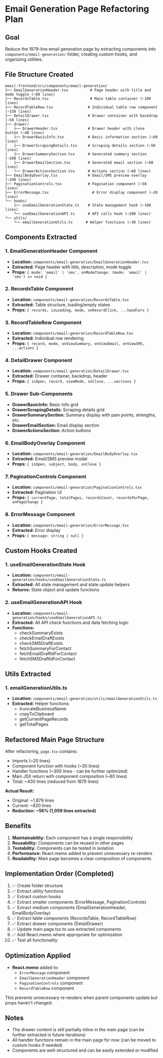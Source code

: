 # Email Generation Page Refactoring Plan

## Goal
Reduce the 1879-line email generation page by extracting components into `components/email-generation/` folder, creating custom hooks, and organizing utilities.

## File Structure Created

```
email-frontend/src/components/email-generation/
├── EmailGenerationHeader.tsx          # Page header with title and mode toggle (~80 lines)
├── RecordsTable.tsx                   # Main table container (~100 lines)
├── RecordTableRow.tsx                # Individual table row component (~150 lines)
├── DetailDrawer.tsx                  # Drawer container with backdrop (~50 lines)
├── drawer/
│   ├── DrawerHeader.tsx              # Drawer header with close button (~40 lines)
│   ├── DrawerBasicInfo.tsx           # Basic information section (~60 lines)
│   ├── DrawerScrapingDetails.tsx     # Scraping details section (~50 lines)
│   ├── DrawerSummarySection.tsx      # Generated summary section (~200 lines)
│   ├── DrawerEmailSection.tsx        # Generated email section (~80 lines)
│   └── DrawerActionsSection.tsx      # Actions section (~60 lines)
├── EmailBodyOverlay.tsx              # Email/SMS preview overlay (~100 lines)
├── PaginationControls.tsx            # Pagination component (~50 lines)
├── ErrorMessage.tsx                    # Error display component (~20 lines)
└── hooks/
    ├── useEmailGenerationState.ts    # State management hook (~100 lines)
    └── useEmailGenerationAPI.ts      # API calls hook (~200 lines)
└── utils/
    └── emailGenerationUtils.ts      # Helper functions (~30 lines)
```

## Components Extracted

### 1. EmailGenerationHeader Component
- **Location:** `components/email-generation/EmailGenerationHeader.tsx`
- **Extracted:** Page header with title, description, mode toggle
- **Props:** `{ mode: 'email' | 'sms', onModeChange: (mode: 'email' | 'sms') => void }`

### 2. RecordsTable Component
- **Location:** `components/email-generation/RecordsTable.tsx`
- **Extracted:** Table structure, loading/empty states
- **Props:** `{ records, isLoading, mode, onRecordClick, ...handlers }`

### 3. RecordTableRow Component
- **Location:** `components/email-generation/RecordTableRow.tsx`
- **Extracted:** Individual row rendering
- **Props:** `{ record, mode, onViewSummary, onViewEmail, onViewSMS, ...actions }`

### 4. DetailDrawer Component
- **Location:** `components/email-generation/DetailDrawer.tsx`
- **Extracted:** Drawer container, backdrop, header
- **Props:** `{ isOpen, record, viewMode, onClose, ...sections }`

### 5. Drawer Sub-Components
- **DrawerBasicInfo:** Basic info grid
- **DrawerScrapingDetails:** Scraping details grid
- **DrawerSummarySection:** Summary display with pain points, strengths, etc.
- **DrawerEmailSection:** Email display section
- **DrawerActionsSection:** Action buttons

### 6. EmailBodyOverlay Component
- **Location:** `components/email-generation/EmailBodyOverlay.tsx`
- **Extracted:** Email/SMS preview modal
- **Props:** `{ isOpen, subject, body, onClose }`

### 7. PaginationControls Component
- **Location:** `components/email-generation/PaginationControls.tsx`
- **Extracted:** Pagination UI
- **Props:** `{ currentPage, totalPages, recordsCount, recordsPerPage, onPageChange }`

### 8. ErrorMessage Component
- **Location:** `components/email-generation/ErrorMessage.tsx`
- **Extracted:** Error display
- **Props:** `{ message: string | null }`

## Custom Hooks Created

### 1. useEmailGenerationState Hook
- **Location:** `components/email-generation/hooks/useEmailGenerationState.ts`
- **Extracted:** All state management and state update helpers
- **Returns:** State object and update functions

### 2. useEmailGenerationAPI Hook
- **Location:** `components/email-generation/hooks/useEmailGenerationAPI.ts`
- **Extracted:** All API check functions and data fetching logic
- **Functions:**
  - checkSummaryExists
  - checkEmailDraftExists
  - checkSMSDraftExists
  - fetchSummaryForContact
  - fetchEmailDraftIdForContact
  - fetchSMSDraftIdForContact

## Utils Extracted

### 1. emailGenerationUtils.ts
- **Location:** `components/email-generation/utils/emailGenerationUtils.ts`
- **Extracted:** Helper functions:
  - truncateBusinessName
  - copyToClipboard
  - getCurrentPageRecords
  - getTotalPages

## Refactored Main Page Structure

After refactoring, `page.tsx` contains:
- Imports (~20 lines)
- Component function with hooks (~30 lines)
- Handler functions (~300 lines - can be further optimized)
- Main JSX return with component composition (~80 lines)
- Total: ~430 lines (reduced from 1879 lines)

**Actual Result:**
- Original: ~1,879 lines
- Current: ~820 lines
- **Reduction: ~56% (1,059 lines extracted)**

## Benefits

1. **Maintainability:** Each component has a single responsibility
2. **Reusability:** Components can be reused in other pages
3. **Testability:** Components can be tested in isolation
4. **Performance:** React.memo added to prevent unnecessary re-renders
5. **Readability:** Main page becomes a clear composition of components

## Implementation Order (Completed)

1. ✅ Create folder structure
2. ✅ Extract utility functions
3. ✅ Extract custom hooks
4. ✅ Extract smaller components (ErrorMessage, PaginationControls)
5. ✅ Extract medium components (EmailGenerationHeader, EmailBodyOverlay)
6. ✅ Extract table components (RecordsTable, RecordTableRow)
7. ✅ Extract drawer components (DetailDrawer)
8. ✅ Update main page.tsx to use extracted components
9. ✅ Add React.memo where appropriate for optimization
10. ✅ Test all functionality

## Optimization Applied

- **React.memo** added to:
  - `ErrorMessage` component
  - `EmailGenerationHeader` component
  - `PaginationControls` component
  - `RecordTableRow` component

This prevents unnecessary re-renders when parent components update but props haven't changed.

## Notes

- The drawer content is still partially inline in the main page (can be further extracted in future iterations)
- All handler functions remain in the main page for now (can be moved to custom hooks if needed)
- Components are well-structured and can be easily extended or modified

